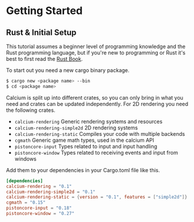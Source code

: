 # Getting Started

## Rust & Initial Setup
This tutorial assumes a beginner level of programming knowledge and the Rust
programming language, but if you're new to programming or Rust it's best to
first read the [Rust Book](https://doc.rust-lang.org/book/).

To start out you need a new cargo binary package.
```sh
$ cargo new <package name> --bin
$ cd <package name>
```

Calcium is split up into different crates, so you can only bring in what you
need and crates can be updated independently. For 2D rendering you need the
following crates.
- `calcium-rendering` Generic rendering systems and resources
- `calcium-rendering-simple2d` 2D rendering systems
- `calcium-rendering-static` Compiles your code with multiple backends
- `cgmath` Generic game math types, used in the calcium API
- `pistoncore-input` Types related to input and input handling
- `pistoncore-window` Types related to receiving events and input from windows

Add them to your dependencies in your Cargo.toml file like this.
```toml
[dependencies]
calcium-rendering = "0.1"
calcium-rendering-simple2d = "0.1"
calcium-rendering-static = {version = "0.1", features = ["simple2d"]}
cgmath = "0.15"
pistoncore-input = "0.18"
pistoncore-window = "0.27"
```
